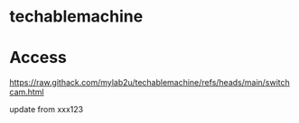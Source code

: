 # techablemachine


# Access
https://raw.githack.com/mylab2u/techablemachine/refs/heads/main/switchcam.html


update from xxx123
